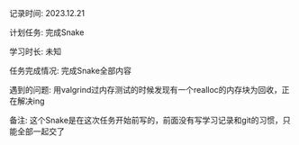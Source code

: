 记录时间: 2023.12.21

计划任务: 完成Snake

学习时长: 未知

任务完成情况: 完成Snake全部内容

遇到的问题: 用valgrind过内存测试的时候发现有一个realloc的内存块为回收，正在解决ing

备注: 这个Snake是在这次任务开始前写的，前面没有写学习记录和git的习惯，只能全部一起交了
